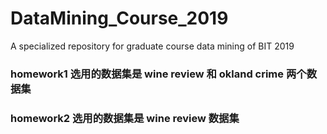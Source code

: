 # DataMining_Course_2019
A specialized repository for graduate course data mining of BIT 2019 

### homework1 选用的数据集是 wine review 和 okland crime 两个数据集

### homework2 选用的数据集是 wine review 数据集
